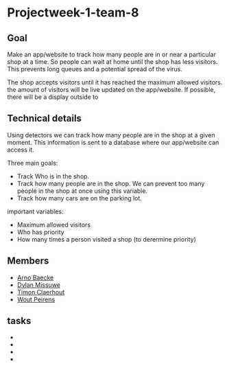 ﻿# Projectweek-1-team-8
 
## Goal
Make an app/website to track how many people are in or near a particular shop at a time. So people can wait at home until the shop has less visitors. This prevents long queues and a potential spread of the virus.

The shop accepts visitors until it has reached the maximum allowed visitors. the amount of visitors will be live updated on the app/website. If possible, there will be a display outside to 

## Technical details
Using detectors we can track how many people are in the shop at a given moment. This information is sent to a database where our app/website can access it.

Three main goals:
- Track Who is in the shop.
- Track how many people are in the shop. We can prevent too many people in the shop at once using this variable.
- Track how many cars are on the parking lot.

important variables:
- Maximum allowed visitors
- Who has priority
- How many times a person visited a shop (to derermine priority)

## Members
- [Arno Baecke](https://github.com/arnobaecke)
- [Dylan Missuwe](https://github.com/DylanMissu)
- [Timon Claerhout](https://github.com/TimonClaerhout)
- [Wout Peirens](https://github.com/wout297)

## tasks
-
-
-
-





